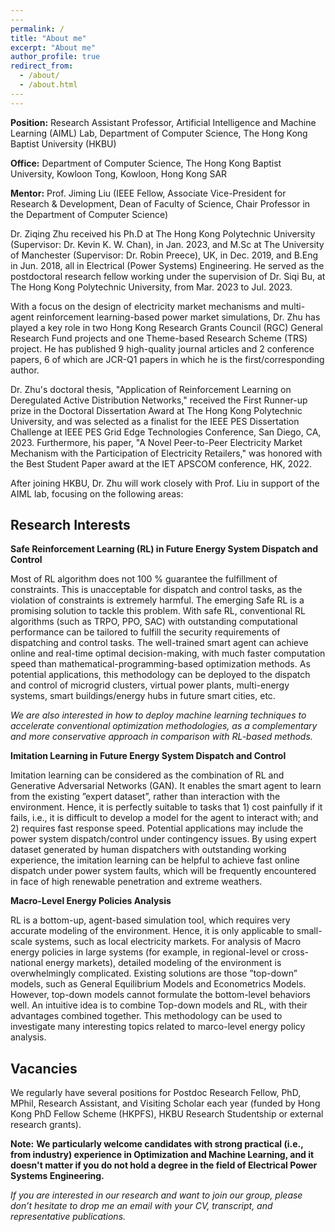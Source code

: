```yaml
---
​---
permalink: /
title: "About me"
excerpt: "About me"
author_profile: true
redirect_from: 
  - /about/
  - /about.html
​---
---
```


**Position:** Research Assistant Professor, Artificial Intelligence and Machine Learning (AIML) Lab, Department of Computer Science, The Hong Kong Baptist University (HKBU) 

**Office:** Department of Computer Science, The Hong Kong Baptist University, Kowloon Tong, Kowloon, Hong Kong SAR 

**Mentor:** Prof. Jiming Liu (IEEE Fellow, Associate Vice-President for Research & Development, Dean of Faculty of Science, Chair Professor in the Department of Computer Science)

Dr. Ziqing Zhu received his Ph.D at The Hong Kong Polytechnic University (Supervisor: Dr. Kevin K. W. Chan), in Jan. 2023, and M.Sc at The University of Manchester (Supervisor: Dr. Robin Preece), UK, in Dec. 2019, and B.Eng in Jun. 2018, all in Electrical (Power Systems) Engineering. He served as the postdoctoral research fellow working under the supervision of Dr. Siqi Bu, at The Hong Kong Polytechnic University, from Mar. 2023 to Jul. 2023.

With a focus on the design of electricity market mechanisms and multi-agent reinforcement learning-based power market simulations, Dr. Zhu has played a key role in two Hong Kong Research Grants Council (RGC) General Research Fund projects and one Theme-based Research Scheme (TRS) project. He has published 9 high-quality journal articles and 2 conference papers, 6 of which are JCR-Q1 papers in which he is the first/corresponding author.

Dr. Zhu's doctoral thesis, "Application of Reinforcement Learning on Deregulated Active Distribution Networks," received the First Runner-up prize in the Doctoral Dissertation Award at The Hong Kong Polytechnic University, and was selected as a finalist for the IEEE PES Dissertation Challenge at IEEE PES Grid Edge Technologies Conference, San Diego, CA, 2023. Furthermore, his paper, "A Novel Peer-to-Peer Electricity Market Mechanism with the Participation of Electricity Retailers," was honored with the Best Student Paper award at the IET APSCOM conference, HK, 2022.

After joining HKBU, Dr. Zhu will work closely with Prof. Liu in support of the AIML lab, focusing on the following areas:

Research Interests
------
**Safe Reinforcement Learning (RL) in Future Energy System Dispatch and Control** 

Most of RL algorithm does not 100 % guarantee the fulfillment of constraints. This is unacceptable for dispatch and control tasks, as the violation of constraints is extremely harmful. The emerging Safe RL is a promising solution to tackle this problem. With safe RL, conventional RL algorithms (such as TRPO, PPO, SAC) with outstanding computational performance can be tailored to fulfill the security requirements of dispatching and control tasks. The well-trained smart agent can achieve online and real-time optimal decision-making, with much faster computation speed than mathematical-programming-based optimization methods. As potential applications, this methodology can be deployed to the dispatch and control of microgrid clusters, virtual power plants, multi-energy systems, smart buildings/energy hubs in future smart cities, etc. 

*We are also interested in how to deploy machine learning techniques to accelerate conventional optimization methodologies, as a complementary and more conservative approach in comparison with RL-based methods.*

**Imitation Learning in Future Energy System Dispatch and Control** 

Imitation learning can be considered as the combination of RL and Generative Adversarial Networks (GAN). It enables the smart agent to learn from the existing ”expert dataset”, rather than interaction with the environment. Hence, it is perfectly suitable to tasks that 1) cost painfully if it fails, i.e., it is difficult to develop a model for the agent to interact with; and 2) requires fast response speed. Potential applications may include the power system dispatch/control under contingency issues. By using expert dataset generated by human dispatchers with outstanding working experience, the imitation learning can be helpful to achieve fast online dispatch under power system faults, which will be frequently encountered in face of high renewable penetration and extreme weathers. 

**Macro-Level Energy Policies Analysis** 

RL is a bottom-up, agent-based simulation tool, which requires very accurate modeling of the environment. Hence, it is only applicable to small-scale systems, such as local electricity markets. For analysis of Macro energy policies in large systems (for example, in regional-level or cross-national energy markets), detailed modeling of the environment is overwhelmingly complicated. Existing solutions are those ”top-down” models, such as General Equilibrium Models and Econometrics Models. However, top-down models cannot formulate the bottom-level behaviors well. An intuitive idea is to combine Top-down models and RL, with their advantages combined together. This methodology can be used to investigate many interesting topics related to marco-level energy policy analysis.

Vacancies
------
We regularly have several positions for Postdoc Research Fellow, PhD, MPhil, Research Assistant, and Visiting Scholar each year (funded by Hong Kong PhD Fellow Scheme (HKPFS), HKBU Research Studentship or external research grants). 

**Note:** **We particularly welcome candidates with strong practical (i.e., from industry) experience in Optimization and Machine Learning, and it doesn't matter if you do not hold a degree in the field of Electrical Power Systems Engineering.**

*If you are interested in our research and want to join our group, please don’t hesitate to drop me an email with your CV, transcript, and representative publications.*

